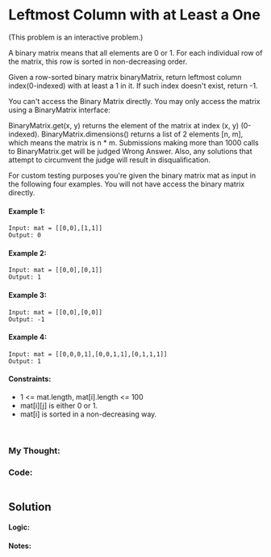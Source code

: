 # Leftmost Column with at Least a One

(This problem is an interactive problem.)

A binary matrix means that all elements are 0 or 1. For each individual row of the matrix, this row is sorted in non-decreasing order.

Given a row-sorted binary matrix binaryMatrix, return leftmost column index(0-indexed) with at least a 1 in it. If such index doesn't exist, return -1.

You can't access the Binary Matrix directly.  You may only access the matrix using a BinaryMatrix interface:

BinaryMatrix.get(x, y) returns the element of the matrix at index (x, y) (0-indexed).
BinaryMatrix.dimensions() returns a list of 2 elements [n, m], which means the matrix is n * m.
Submissions making more than 1000 calls to BinaryMatrix.get will be judged Wrong Answer.  Also, any solutions that attempt to circumvent the judge will result in disqualification.

For custom testing purposes you're given the binary matrix mat as input in the following four examples. You will not have access the binary matrix directly.


#### Example 1:
```
Input: mat = [[0,0],[1,1]]
Output: 0
```

#### Example 2:
```
Input: mat = [[0,0],[0,1]]
Output: 1
```

#### Example 3:
```
Input: mat = [[0,0],[0,0]]
Output: -1
```

#### Example 4:
```
Input: mat = [[0,0,0,1],[0,0,1,1],[0,1,1,1]]
Output: 1
```

#### Constraints:
* 1 <= mat.length, mat[i].length <= 100
* mat[i][j] is either 0 or 1.
* mat[i] is sorted in a non-decreasing way.


<br>

### My Thought: 


### Code: 
```java


```    


## Solution


#### Logic: 

#### Notes: 


